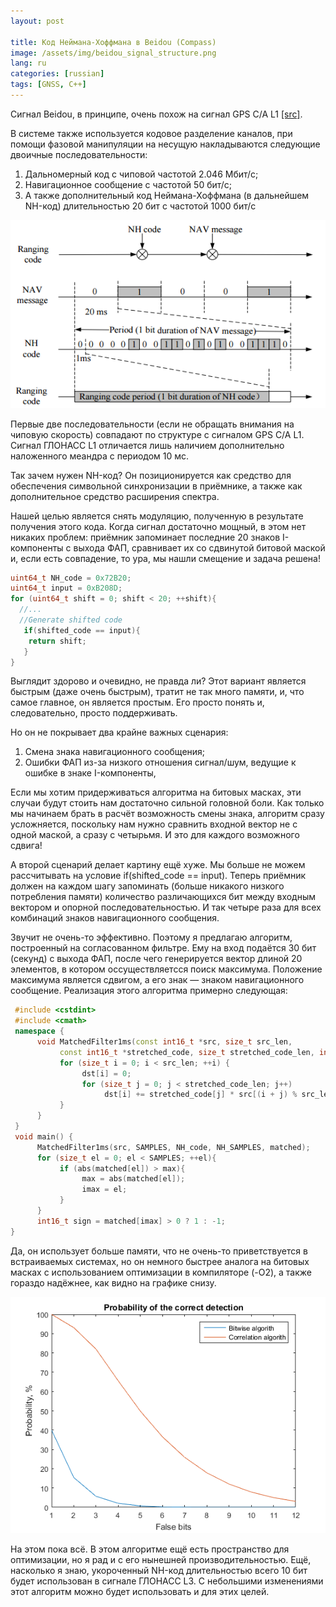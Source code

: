 ```yaml
---
layout: post

title: Код Неймана-Хоффмана в Beidou (Compass)
image: /assets/img/beidou_signal_structure.png
lang: ru
categories: [russian]
tags: [GNSS, C++]
---
```


Сигнал Beidou, в принципе, очень похож на сигнал GPS C/A L1 [[src]](http://www2.unb.ca/gge/Resources/beidou_icd_english_ver2.0.pdf).

В системе также используется кодовое разделение каналов, при помощи фазовой манипуляции на несущую накладываются следующие двоичные последовательности:

1. Дальномерный код с чиповой частотой 2.046 Мбит/с;
2. Навигационное сообщение с частотой 50 бит/с;
3. А также дополнительный код Неймана-Хоффмана (в дальнейшем NH-код) длительностью 20 бит с частотой 1000 бит/с

![Структура сигнала](/assets/img/beidou_nh/signal_structure.png)

Первые две последовательности (если не обращать внимания на чиповую скорость) совпадают по структуре с сигналом GPS C/A L1. Сигнал ГЛОНАСС L1 отличается лишь наличием дополнительно наложенного меандра с периодом 10 мс.

Так зачем нужен NH-код? Он позиционируется как средство для обеспечения символьной синхронизации в приёмнике, а также как дополнительное средство расширения спектра.

Нашей целью является снять модуляцию, полученную в результате получения этого кода. Когда сигнал достаточно мощный, в этом нет никаких проблем: приёмник запоминает последние 20 знаков I-компоненты с выхода ФАП, сравнивает их со сдвинутой битовой маской и, если есть совпадение, то ура, мы нашли смещение и задача решена!

```cpp
uint64_t NH_code = 0x72B20;  
uint64_t input = 0xB208D;  
for (uint64_t shift = 0; shift < 20; ++shift){  
  //...  
  //Generate shifted code  
   if(shifted_code == input){  
    return shift;  
   }            
}  
```

Выглядит здорово и очевидно, не правда ли? Этот вариант является быстрым (даже очень быстрым), тратит не так много памяти, и, что самое главное, он является простым. Его просто понять и, следовательно, просто поддерживать.

Но он не покрывает два крайне важных сценария:
1. Смена знака навигационного сообщения;
2. Ошибки ФАП из-за низкого отношения сигнал/шум, ведущие к ошибке в знаке I-компоненты,

Если мы хотим придерживаться алгоритма на битовых масках, эти случаи будут стоить нам достаточно сильной головной боли. Как только мы начинаем брать в расчёт возможность смены знака, алгоритм сразу усложняется, поскольку нам нужно сравнить входной вектор не с одной маской, а сразу с четырьмя. И это для каждого возможного сдвига!

А второй сценарий делает картину ещё хуже. Мы больше не можем рассчитывать на условие  if(shifted_code == input). Теперь приёмник должен на каждом шагу запоминать (больше никакого низкого потребления памяти) количество различающихся бит между входным вектором и опорной последовательностью. И так четыре раза для всех комбинаций знаков навигационного сообщения.

Звучит не очень-то эффективно. Поэтому я предлагаю алгоритм, построенный на согласованном фильтре. Ему на вход подаётся 30 бит (секунд) с выхода ФАП, после чего генерируется вектор длиной 20 элементов, в котором оссуществляетсся поиск максимума. Положение максимума является сдвигом, а его знак — знаком навигационного сообщение. Реализация этого алгоритма примерно следующая:

```cpp
 #include <cstdint>  
 #include <cmath>  
 namespace {  
      void MatchedFilter1ms(const int16_t *src, size_t src_len,   
           const int16_t *stretched_code, size_t stretched_code_len, int16_t *dst){  
           for (size_t i = 0; i < src_len; ++i) {  
                dst[i] = 0;  
                for (size_t j = 0; j < stretched_code_len; j++)  
                     dst[i] += stretched_code[j] * src[(i + j) % src_len];  
           }  
      }  
 }  
 void main() {  
      MatchedFilter1ms(src, SAMPLES, NH_code, NH_SAMPLES, matched);  
      for (size_t el = 0; el < SAMPLES; ++el){  
           if (abs(matched[el]) > max){  
                max = abs(matched[el]);  
                imax = el;  
           }  
      }  
      int16_t sign = matched[imax] > 0 ? 1 : -1;  
}  
```

Да, он использует больше памяти, что не очень-то приветствуется в встраиваемых системах, но он немного быстрее аналога на битовых масках с использованием оптимизации в компиляторе (-O2), а также гораздо надёжнее, как видно на графике снизу.

![Вероятность](/assets/img/beidou_nh/probability.png)

На этом пока всё. В этом алгоритме ещё есть пространство для оптимизации, но я рад и с его нынешней производительностью. Ещё, насколько я знаю, укороченный NH-код длительностью всего 10 бит будет использован в сигнале ГЛОНАСС L3. С небольшими изменениями этот алгоритм можно будет использовать и для этих целей.